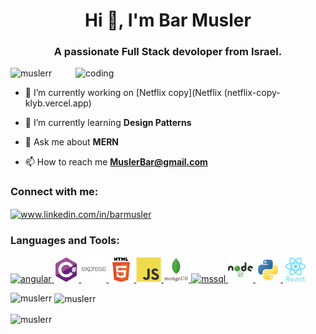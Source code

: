 <h1 align="center">Hi 👋, I'm Bar Musler</h1>
<h3 align="center">A passionate Full Stack devoloper from Israel.</h3>
<img align="right" alt="coding" width="400" src="https://storage.googleapis.com/duckly-blog/2021/09/how-to-start.gif"></img>
<p align="left"> <img src="https://komarev.com/ghpvc/?username=muslerr&label=Profile%20views&color=0e75b6&style=flat" alt="muslerr" /> </p>

- 🔭 I’m currently working on [Netflix copy](Netflix (netflix-copy-klyb.vercel.app)

- 🌱 I’m currently learning **Design Patterns**

- 💬 Ask me about **MERN**

- 📫 How to reach me **MuslerBar@gmail.com**

<h3 align="left">Connect with me:</h3>
<p align="left">
<a href="https://linkedin.com/in/www.linkedin.com/in/barmusler" target="blank"><img align="center" src="https://raw.githubusercontent.com/rahuldkjain/github-profile-readme-generator/master/src/images/icons/Social/linked-in-alt.svg" alt="www.linkedin.com/in/barmusler" height="30" width="40" /></a>
</p>

<h3 align="left">Languages and Tools:</h3>
<p align="left"> <a href="https://angular.io" target="_blank" rel="noreferrer"> <img src="https://angular.io/assets/images/logos/angular/angular.svg" alt="angular" width="40" height="40"/> </a> <a href="https://www.w3schools.com/cs/" target="_blank" rel="noreferrer"> <img src="https://raw.githubusercontent.com/devicons/devicon/master/icons/csharp/csharp-original.svg" alt="csharp" width="40" height="40"/> </a> <a href="https://expressjs.com" target="_blank" rel="noreferrer"> <img src="https://raw.githubusercontent.com/devicons/devicon/master/icons/express/express-original-wordmark.svg" alt="express" width="40" height="40"/> </a> <a href="https://www.w3.org/html/" target="_blank" rel="noreferrer"> <img src="https://raw.githubusercontent.com/devicons/devicon/master/icons/html5/html5-original-wordmark.svg" alt="html5" width="40" height="40"/> </a> <a href="https://developer.mozilla.org/en-US/docs/Web/JavaScript" target="_blank" rel="noreferrer"> <img src="https://raw.githubusercontent.com/devicons/devicon/master/icons/javascript/javascript-original.svg" alt="javascript" width="40" height="40"/> </a> <a href="https://www.mongodb.com/" target="_blank" rel="noreferrer"> <img src="https://raw.githubusercontent.com/devicons/devicon/master/icons/mongodb/mongodb-original-wordmark.svg" alt="mongodb" width="40" height="40"/> </a> <a href="https://www.microsoft.com/en-us/sql-server" target="_blank" rel="noreferrer"> <img src="https://www.svgrepo.com/show/303229/microsoft-sql-server-logo.svg" alt="mssql" width="40" height="40"/> </a> <a href="https://nodejs.org" target="_blank" rel="noreferrer"> <img src="https://raw.githubusercontent.com/devicons/devicon/master/icons/nodejs/nodejs-original-wordmark.svg" alt="nodejs" width="40" height="40"/> </a> <a href="https://www.python.org" target="_blank" rel="noreferrer"> <img src="https://raw.githubusercontent.com/devicons/devicon/master/icons/python/python-original.svg" alt="python" width="40" height="40"/> </a> <a href="https://reactjs.org/" target="_blank" rel="noreferrer"> <img src="https://raw.githubusercontent.com/devicons/devicon/master/icons/react/react-original-wordmark.svg" alt="react" width="40" height="40"/> </a> </p>

<p><img align="left" src="https://github-readme-stats.vercel.app/api/top-langs?username=muslerr&show_icons=true&locale=en&layout=compact" alt="muslerr" /></p>

<p>&nbsp;<img align="center" src="https://github-readme-stats.vercel.app/api?username=muslerr&show_icons=true&locale=en" alt="muslerr" /></p>

<p><img align="center" src="https://github-readme-streak-stats.herokuapp.com/?user=muslerr&" alt="muslerr" /></p>
